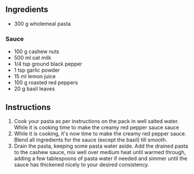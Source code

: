 ## Ingredients

- 300 g wholemeal pasta

### Sauce

- 100 g cashew nuts
- 500 ml oat milk
- 1/4 tsp ground black pepper
- 1 tsp garlic powder
- 15 ml lemon juice
- 100 g roasted red peppers
- 20 g basil leaves

## Instructions

1. Cook your pasta as per instructions on the pack in well salted water.
   While it is cooking time to make the creamy red pepper sauce sauce
2. While it is cooking, it's now time to make the creamy red pepper sauce.
   Blend all ingredients for the sauce (except the basil) till smooth.
3. Drain the pasta, keeping some pasta water aside. Add the drained pasta to the cashew sauce,
   mix well over medium heat until warmed through, adding a few tablespoons of pasta water if needed
   and simmer until the sauce has thickened nicely to your desired consistency.
